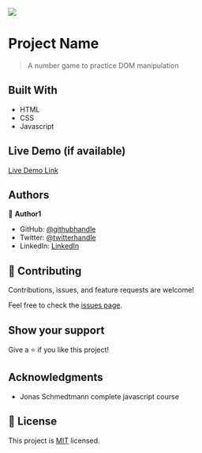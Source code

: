 ![](https://img.shields.io/badge/Microverse-blueviolet)

# Project Name

> A number game to practice DOM manipulation


## Built With

- HTML
- CSS
- Javascript

## Live Demo (if available)

[Live Demo Link](https://livedemo.com)






## Authors

👤 **Author1**

- GitHub: [@githubhandle](https://github.com/githubhandle)
- Twitter: [@twitterhandle](https://twitter.com/twitterhandle)
- LinkedIn: [LinkedIn](https://linkedin.com/in/linkedinhandle)


## 🤝 Contributing

Contributions, issues, and feature requests are welcome!

Feel free to check the [issues page](../../issues/).

## Show your support

Give a ⭐️ if you like this project!

## Acknowledgments

- Jonas Schmedtmann complete javascript course

## 📝 License

This project is [MIT](./MIT.md) licensed.
